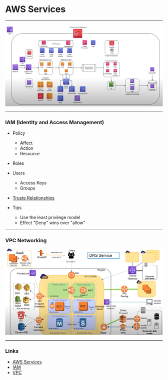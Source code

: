 # AWS Services

---

![AWS Services](architecture.png)

---
### IAM (Identity and Access Management)
- Policy
  - Affect
  - Action
  - Resource
- Roles
- Users
  - Access Keys
  - Groups   
- [Truste Relationships](https://youtu.be/_ZCTvmaPgao?t=1015)

- Tips
  - Use the least privilege model
  - Effect "Deny" wins over "allow"   

---
### VPC Networking

![VPC](vpc.png)

---

### Links
- [AWS Services](https://www.youtube.com/watch?v=FDEpdNdFglI)
- [IAM](https://www.youtube.com/watch?v=_ZCTvmaPgao)
- [VPC](https://www.youtube.com/watch?v=XZbvQWkpJTI)
